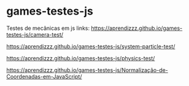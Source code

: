# games-testes-js
Testes de mecânicas em js
links:
https://aprendizzz.github.io/games-testes-js/camera-test/

https://aprendizzz.github.io/games-testes-js/system-particle-test/

https://aprendizzz.github.io/games-testes-js/physics-test/

https://aprendizzz.github.io/games-testes-js/Normalização-de-Coordenadas-em-JavaScript/